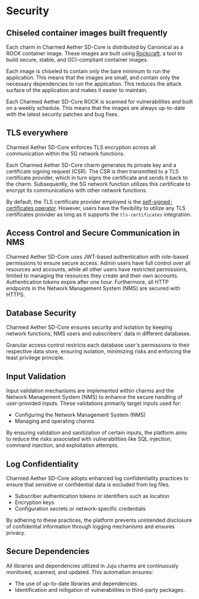 # Security

## Chiseled container images built frequently

Each charm in Charmed Aether SD-Core is distributed by Canonical as a ROCK container image. These images are built using [Rockcraft]( https://documentation.ubuntu.com/rockcraft/en/latest/), a tool to build secure, stable, and OCI-compliant container images.

Each image is chiseled to contain only the bare minimum to run the application. This means that the images are small, and contain only the necessary dependencies to run the application. This reduces the attack surface of the application and makes it easier to maintain.

Each Charmed Aether SD-Core ROCK is scanned for vulnerabilities and built on a weekly schedule. This means that the images are always up-to-date with the latest security patches and bug fixes.

## TLS everywhere

Charmed Aether SD-Core enforces TLS encryption across all communication within the 5G network functions.

Each Charmed Aether SD-Core charm generates its private key and a certificate signing request (CSR). The CSR is then transmitted to a TLS certificate provider, which in turn signs the certificate and sends it back to the charm. Subsequently, the 5G network function utilizes this certificate to encrypt its communications with other network functions.

By default, the TLS certificate provider employed is the [self-signed-certificates operator](https://charmhub.io/self-signed-certificates). However, users have the flexibility to utilize any TLS certificates provider as long as it supports the `tls-certificates` integration.

## Access Control and Secure Communication in NMS

Charmed Aether SD-Core uses JWT-based authentication with role-based permissions to ensure secure access. Admin users have full control over all resources and accounts, while all other users have restricted permissions, limited to managing the resources they create and their own accounts. Authentication tokens expire after one hour. Furthermore, all HTTP endpoints in the Network Management System (NMS) are secured with HTTPS.

## Database Security

Charmed Aether SD-Core ensures security and isolation by keeping network functions, NMS users and subscribers' data in different databases.

Granular access control restricts each database user's permissions to their respective data store, ensuring isolation, minimizing risks and enforcing the least privilege principle.

## Input Validation

Input validation mechanisms are implemented within charms and the Network Management System (NMS) to enhance the secure handling of user-provided inputs. These validations primarily target inputs used for:

- Configuring the Network Management System (NMS)
- Managing and operating charms

By ensuring validation and sanitization of certain inputs, the platform aims to reduce the risks associated with vulnerabilities like SQL injection, command injection, and exploitation attempts.

## Log Confidentiality

Charmed Aether SD-Core adopts enhanced log confidentiality practices to ensure that sensitive or confidential data is excluded from log files.

- Subscriber authentication tokens or identifiers such as location
- Encryption keys
- Configuration secrets or network-specific credentials

By adhering to these practices, the platform prevents unintended disclosure of confidential information through logging mechanisms and ensures privacy.

## Secure Dependencies

All libraries and dependencies utilized in Juju charms are continuously monitored, scanned, and updated. This automation ensures:

- The use of up-to-date libraries and dependencies.
- Identification and mitigation of vulnerabilities in third-party packages.
